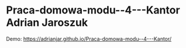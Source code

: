 # Praca-domowa-modu--4---Kantor Adrian Jaroszuk

Demo:
https://adrianjar.github.io/Praca-domowa-modu--4---Kantor/
